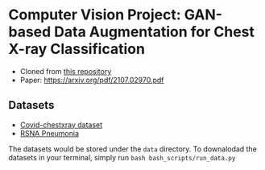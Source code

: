 # Computer Vision Project: GAN-based Data Augmentation for Chest X-ray Classification

- Cloned from [this repository](https://github.com/ssundaram21/6.819FinalProjectRAMP)
- Paper: https://arxiv.org/pdf/2107.02970.pdf

## Datasets
- [Covid-chestxray dataset](https://www.kaggle.com/datasets/paultimothymooney/chest-xray-pneumonia)
- [RSNA Pneumonia](https://www.kaggle.com/datasets/paultimothymooney/chest-xray-pneumonia) 

The datasets would be stored under the `data` directory. To downalodad the datasets in your terminal, simply run `bash bash_scripts/run_data.py`
